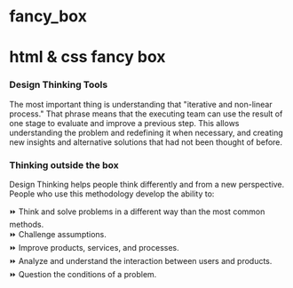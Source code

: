 # fancy_box
<h1>html & css fancy box </h1>
<h3>Design Thinking Tools</h3>

The most important thing is understanding that "iterative and non-linear process." 
That phrase means that the executing team can use the result of one stage to evaluate and improve a previous step.
This allows understanding the problem and redefining it when necessary, 
and creating new insights and alternative solutions that had not been thought of before.

<h3>Thinking outside the box</h3>

Design Thinking helps people think differently and from a new perspective. 
People who use this methodology develop the ability to:

:fast_forward: Think and solve problems in a different way than the most common methods.<br>
:fast_forward: Challenge assumptions.<br>
:fast_forward: Improve products, services, and processes.<br>
:fast_forward: Analyze and understand the interaction between users and products.<br>
:fast_forward: Question the conditions of a problem.<br>
